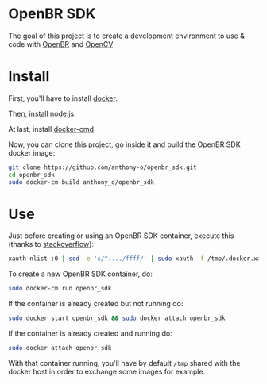 # OpenBR SDK
The goal of this project is to create a development environment to use & code with [OpenBR](openbiometrics.org) and [OpenCV](opencv.org)

# Install
First, you'll have to install [docker](https://docs.docker.com/installation/#installation).

Then, install [node.js](http://nodejs.org/).

At last, install [docker-cmd](https://github.com/iorga-group/docker-cmd#installation).

Now, you can clone this project, go inside it and build the OpenBR SDK docker image:

```bash
git clone https://github.com/anthony-o/openbr_sdk.git
cd openbr_sdk
sudo docker-cm build anthony_o/openbr_sdk
```

# Use
Just before creating or using an OpenBR SDK container, execute this (thanks to [stackoverflow](http://stackoverflow.com/a/25280523/535203)):

```bash
xauth nlist :0 | sed -e 's/^..../ffff/' | sudo xauth -f /tmp/.docker.xauth nmerge -
```

To create a new OpenBR SDK container, do:

```bash
sudo docker-cm run openbr_sdk
```

If the container is already created but not running do:

```bash
sudo docker start openbr_sdk && sudo docker attach openbr_sdk
```

If the container is already created and running do:

```bash
sudo docker attach openbr_sdk
```

With that container running, you'll have by default `/tmp` shared with the docker host in order to exchange some images for example.
